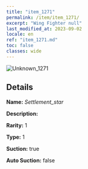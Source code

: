 ```yaml
---
title: "item_1271"
permalink: /item/item_1271/
excerpt: "Wing Fighter null"
last_modified_at: 2023-09-02
locale: en
ref: "item_1271.md"
toc: false
classes: wide
---
```



 ![Unknown_1271](/images/item/Settlement_star_p.png)



## Details

 **Name:** *Settlement_star* 

 **Description:** 

 **Rarity:** 1 

 **Type:** 1 

 **Suction:** true 

 **Auto Suction:** false 


